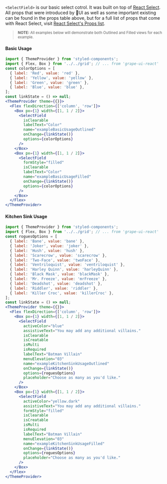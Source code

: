 `<SelectField>` is our basic select cotrol. It was built on top of [React Select](http://react-select.com).  All props that were introduced by 🍇UI as well as some important existing can be found in the props table above, but for a full list of props that come with React Select, visit [React Select's Props list](https://react-select.com/props).

> <small>**NOTE:** All examples below will demonstrate both Outlined and Filled views for each example.</small>

#### Basic Usage
```jsx inside Markdown
import { ThemeProvider } from 'styled-components';
import { Flex, Box } from '../../grid'; // ... from 'grape-ui-react'
const colorOptions = [
  { label: 'Red', value: 'red' },
  { label: 'Yellow', value: 'yellow' },
  { label: 'Green', value: 'green' },
  { label: 'Blue', value: 'blue' },
];
const linkState = () => null;
<ThemeProvider theme={{}}>
  <Flex flexDirection={['column', 'row']}>
    <Box px={1} width={[1, 1 / 2]}>
      <SelectField
        isClearable
        labelText="Color"
        name="exampleBasicUsageOutlined"
        onChange={linkState()}
        options={colorOptions}
      />
    </Box>
    <Box px={1} width={[1, 1 / 2]}>
      <SelectField
        formStyle="filled"
        isClearable
        labelText="Color"
        name="exampleBasicUsageFilled"
        onChange={linkState()}
        options={colorOptions}
      />
    </Box>
  </Flex>
</ThemeProvider>
```

#### Kitchen Sink Usage
```jsx inside Markdown
import { ThemeProvider } from 'styled-components';
import { Flex, Box } from '../../grid'; // ... from 'grape-ui-react'
const roguesOptions = [
  { label: 'Bane', value: 'bane' },
  { label: 'Joker', value: 'joker' },
  { label: 'Hush', value: 'hush' },
  { label: 'Scarecrow', value: 'scarecrow' },
  { label: 'Two-Face', value: 'twoFace' },
  { label: 'Ventriloquist', value: 'ventriloquist' },
  { label: 'Harley Quinn', value: 'harleyQuinn' },
  { label: 'Black Mask', value: 'blackMask' },
  { label: 'Mr. Freeze', value: 'mrFreeze' },
  { label: 'Deadshot', value: 'deadshot' },
  { label: 'Riddler', value: 'riddler' },
  { label: 'Killer Croc', value: 'killerCroc' },
];
const linkState = () => null;
<ThemeProvider theme={{}}>
  <Flex flexDirection={['column', 'row']}>
    <Box px={1} width={[1, 1 / 2]}>
      <SelectField
        activeColor="blue"
        assistiveText="You may add any additional villains."
        isClearable
        isCreatable
        isMulti
        isRequired
        labelText="Batman Villain"
        menuElevation="03"
        name="exampleKitchenSinkUsageOutlined"
        onChange={linkState()}
        options={roguesOptions}
        placeholder="Choose as many as you'd like."
      />
    </Box>
    <Box px={1} width={[1, 1 / 2]}>
      <SelectField
        activeColor="yellow.dark"
        assistiveText="You may add any additional villains."
        formStyle="filled"
        isClearable
        isCreatable
        isMulti
        isRequired
        labelText="Batman Villain"
        menuElevation="03"
        name="exampleKitchenSinkUsageFilled"
        onChange={linkState()}
        options={roguesOptions}
        placeholder="Choose as many as you'd like."
      />
    </Box>
  </Flex>
</ThemeProvider>
```